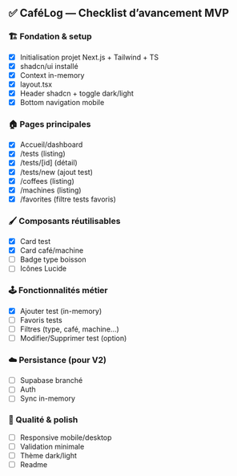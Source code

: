 ## ✅ CaféLog — Checklist d’avancement MVP

### 🏗️ Fondation & setup
- [x] Initialisation projet Next.js + Tailwind + TS
- [x] shadcn/ui installé
- [x] Context in-memory
- [x] layout.tsx
- [x] Header shadcn + toggle dark/light
- [x] Bottom navigation mobile

### 🏠 Pages principales
- [x] Accueil/dashboard
- [x] /tests (listing)
- [x] /tests/[id] (détail)
- [x] /tests/new (ajout test)
- [x] /coffees (listing)
- [x] /machines (listing)
- [x] /favorites (filtre tests favoris)

### 🖌️ Composants réutilisables
- [x] Card test
- [x] Card café/machine
- [ ] Badge type boisson
- [ ] Icônes Lucide

### 🕹️ Fonctionnalités métier
- [x] Ajouter test (in-memory)
- [ ] Favoris tests
- [ ] Filtres (type, café, machine…)
- [ ] Modifier/Supprimer test (option)

### ☁️ Persistance (pour V2)
- [ ] Supabase branché
- [ ] Auth
- [ ] Sync in-memory

### 🧪 Qualité & polish
- [ ] Responsive mobile/desktop
- [ ] Validation minimale
- [ ] Thème dark/light
- [ ] Readme
